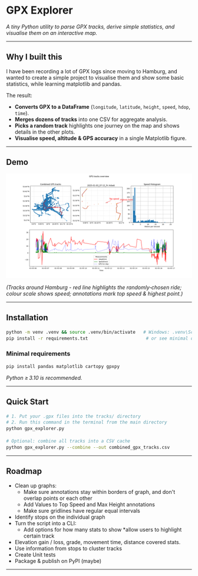 # GPX Explorer

*A tiny Python utility to parse GPX tracks, derive simple statistics, and visualise them on an interactive map.*

---

## Why I built this

I have been recording a lot of GPX logs since moving to Hamburg, and wanted to create a simple project to visualise them and show some basic statistics, while learning matplotlib and pandas.

The result:

*  **Converts GPX to a DataFrame** (`longitude`, `latitude`, `height`, `speed`, `hdop`, `time`).
*  **Merges dozens of tracks** into one CSV for aggregate analysis.
*  **Picks a random track** highlights one journey on the map and shows details in the other plots.
*  **Visualise speed, altitude & GPS accuracy** in a single Matplotlib figure.

---

## Demo

![example figure](example_output.png)

*(Tracks around Hamburg - red line highlights the randomly‑chosen ride; colour scale shows speed; annotations mark top speed & highest point.)*

---

## Installation

```bash
python -m venv .venv && source .venv/bin/activate   # Windows: .venv\Scripts\activate
pip install -r requirements.txt                      # or see minimal deps below
```

### Minimal requirements

```bash
pip install pandas matplotlib cartopy gpxpy
```

*Python ≥ 3.10 is recommended.*

---

## Quick Start

```bash
# 1. Put your .gpx files into the tracks/ directory
# 2. Run this command in the terminal from the main directory
python gpx_explorer.py

# Optional: combine all tracks into a CSV cache
python gpx_explorer.py --combine --out combined_gpx_tracks.csv
```

---


## Roadmap

* Clean up graphs:
    * Make sure annotations stay within borders of graph, and don't overlap points or each other
    * Add Values to Top Speed and Max Height annotations
    * Make sure gridlines have regular equal intervals
* Identify stops on the individual graph
* Turn the script into a CLI:
    * Add options for how many stats to show
    *allow users to highlight certain track
* Elevation gain / loss, grade, movement time, distance covered stats.
* Use information from stops to cluster tracks 
* Create Unit tests
* Package & publish on PyPI (maybe)

---